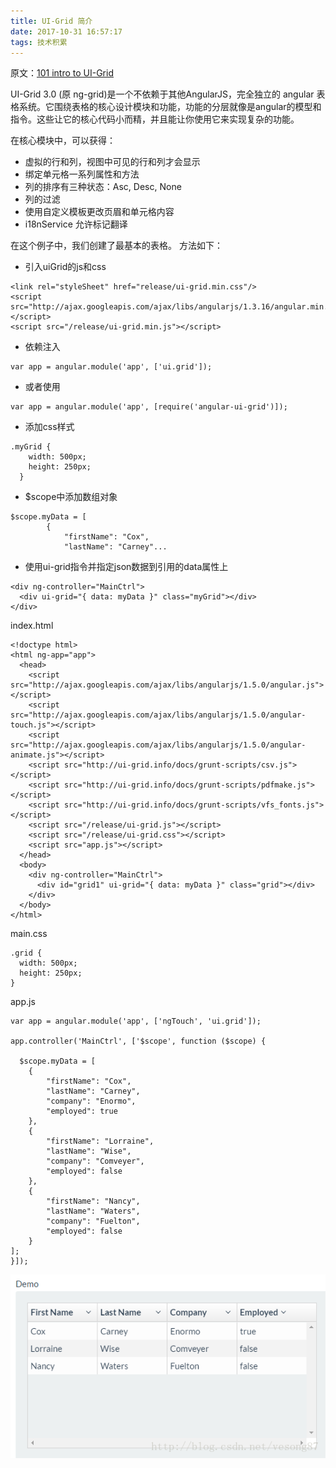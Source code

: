 ```yaml
---
title: UI-Grid 简介
date: 2017-10-31 16:57:17
tags: 技术积累
---
```


原文：[101 intro to UI-Grid](http://ui-grid.info/docs/#/tutorial/101_intro)

UI-Grid 3.0 (原 ng-grid)是一个不依赖于其他AngularJS，完全独立的 angular 表格系统。它围绕表格的核心设计模块和功能，功能的分层就像是angular的模型和指令。这些让它的核心代码小而精，并且能让你使用它来实现复杂的功能。

在核心模块中，可以获得： 
- 虚拟的行和列，视图中可见的行和列才会显示 
- 绑定单元格一系列属性和方法 
- 列的排序有三种状态：Asc, Desc, None 
- 列的过滤 
- 使用自定义模板更改页眉和单元格内容 
- i18nService 允许标记翻译

在这个例子中，我们创建了最基本的表格。 
方法如下：

- 引入uiGrid的js和css
```angular2html
<link rel="styleSheet" href="release/ui-grid.min.css"/>
<script src="http://ajax.googleapis.com/ajax/libs/angularjs/1.3.16/angular.min.js"></script>
<script src="/release/ui-grid.min.js"></script>
```

- 依赖注入
```angular2html
var app = angular.module('app', ['ui.grid']);
```

- 或者使用
```angular2html
var app = angular.module('app', [require('angular-ui-grid')]);
```

- 添加css样式
```angular2html
.myGrid {
    width: 500px;
    height: 250px;
  }
```

- $scope中添加数组对象

```angular2html
$scope.myData = [
        {
            "firstName": "Cox",
            "lastName": "Carney"...
```

- 使用ui-grid指令并指定json数据到引用的data属性上
```angular2html
<div ng-controller="MainCtrl">
  <div ui-grid="{ data: myData }" class="myGrid"></div>
</div>
```

index.html
```angular2html
<!doctype html>
<html ng-app="app">
  <head>
    <script src="http://ajax.googleapis.com/ajax/libs/angularjs/1.5.0/angular.js"></script>
    <script src="http://ajax.googleapis.com/ajax/libs/angularjs/1.5.0/angular-touch.js"></script>
    <script src="http://ajax.googleapis.com/ajax/libs/angularjs/1.5.0/angular-animate.js"></script>
    <script src="http://ui-grid.info/docs/grunt-scripts/csv.js"></script>
    <script src="http://ui-grid.info/docs/grunt-scripts/pdfmake.js"></script>
    <script src="http://ui-grid.info/docs/grunt-scripts/vfs_fonts.js"></script>
    <script src="/release/ui-grid.js"></script>
    <script src="/release/ui-grid.css"></script>
    <script src="app.js"></script>
  </head>
  <body>
    <div ng-controller="MainCtrl">
      <div id="grid1" ui-grid="{ data: myData }" class="grid"></div>
    </div>
  </body>
</html>
```

main.css

```angular2html
.grid {
  width: 500px;
  height: 250px;
}
```

app.js

```angular2html
var app = angular.module('app', ['ngTouch', 'ui.grid']);

app.controller('MainCtrl', ['$scope', function ($scope) {

  $scope.myData = [
    {
        "firstName": "Cox",
        "lastName": "Carney",
        "company": "Enormo",
        "employed": true
    },
    {
        "firstName": "Lorraine",
        "lastName": "Wise",
        "company": "Comveyer",
        "employed": false
    },
    {
        "firstName": "Nancy",
        "lastName": "Waters",
        "company": "Fuelton",
        "employed": false
    }
];
}]);
```
![样式](UI-Grid-简介/1.png)